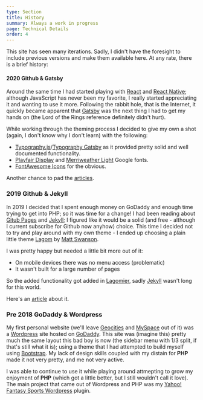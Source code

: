```yaml
---
type: Section
title: History
summary: Always a work in progress
page: Technical Details
order: 4
---
```


This site has seen many iterations.  Sadly, I didn't have the foresight to include previous versions and make them available here.  At any rate, there is a brief history:

#### 2020 Github & Gatsby

Around the same time I had started playing with [React](https://reactjs.org/) and [React Native](https://reactnative.dev/); although JavaScript has never been my favorite, I really started appreciating it and wanting to use it more.  Following the rabbit hole, that is the Internet, it quickly became apparent that [Gatsby](https://www.gatsbyjs.com/) was the next thing I had to get my hands on (the Lord of the Rings reference definitely didn't hurt).

While working through the theming process I decided to give my own a shot (again, I don't know why I don't learn) with the following:

- [Typography.js](https://kyleamathews.github.io/typography.js/)/[Typography Gatsby](https://www.gatsbyjs.com/plugins/gatsby-plugin-typography/) as it provided pretty solid and well documented functionality.
- [Playfair Display](https://fonts.google.com/specimen/Playfair+Display) and [Merriweather Light](https://fonts.google.com/specimen/Merriweather) Google fonts.
- [FontAwesome Icons](https://fontawesome.com/) for the obvious.

Another chance to pad the [articles](https://www.kenjdavidson.com/writing/2020/03/01/here-comes-gatsby/).

### 2019 Github & Jekyll

In 2019 I decided that I spent enough money on GoDaddy and enough time trying to get into PHP; so it was time for a change!  I had been reading about [Gitub Pages](https://pages.github.com/) and [Jekyll](https://jekyllrb.com/); I figured like it would be a solid (and free - although I current subscribe for Github now anyhow) choice.  This time I decided not to try and play around with my own theme - I ended up choosing a plain little theme [Lagom](https://github.com/swanson/lagom) by [Matt Swanson](https://mdswanson.com/).

I was pretty happy but needed a little bit more out of it:

- On mobile devices there was no menu access (problematic)
- It wasn't built for a large number of pages

So the added functionality got added in [Lagomier](https://github.com/kenjdavidson/jekyll-lagomier), sadly [Jekyll](https://jekyllrb.com/) wasn't long for this world.

Here's an [article](https://www.kenjdavidson.com/writing/2019/05/28/from-wordpress-to-github-pages/) about it.

### Pre 2018 GoDaddy & Wordpress

My first personal website (we'll leave [Geocities](https://en.wikipedia.org/wiki/Yahoo!_GeoCities) and [MySpace](https://myspace.com/) out of it) was a [Wordpress](https://www.wordpress.com) site hosted on [GoDaddy](https://www.godaddy.ca).   This site was (imagine this) pretty much the same layout this bad boy is now (the sidebar menu with 1/3 split, if that's still what it is); using a theme that I had attempted to build myself using [Bootstrap](https://getbootstrap.com).  My lack of design skills coupled with my distain for **PHP** made it not very pretty, and me not very active.  

I was able to continue to use it while playing around attmepting to grow my enjoyment of **PHP** (which got a little better, but I still wouldn't call it love).  The main project that came out of Wordpress and PHP was my [Yahoo! Fantasy Sports Wordpress](https://github.com/kenjdavidson/yahoo-fantasy-wordpress) plugin.
